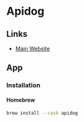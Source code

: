 # Apidog

## Links

- [Main Website](https://apidog.com)

## App

### Installation

#### Homebrew

```sh
brew install --cask apidog
```
